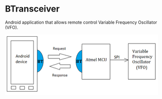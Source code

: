 # BTransceiver
Android application that allows remote control Variable Frequency Oscillator (VFO).

![alt tag](https://github.com/benjaminBeganovic/BTransceiver/blob/master/arhitecture.png)

